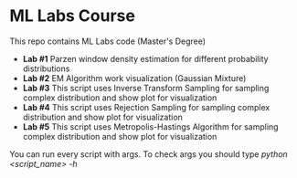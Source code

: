 # ML Labs Course
This repo contains ML Labs code (Master's Degree)

* **Lab #1** Parzen window density estimation for different probability distributions
* **Lab #2** EM Algorithm work visualization (Gaussian Mixture) 
* **Lab #3** This script uses Inverse Transform Sampling for sampling complex distribution and show plot for visualization
* **Lab #4** This script uses Rejection Sampling for sampling complex distribution and show plot for visualization
* **Lab #5** This script uses Metropolis-Hastings Algorithm for sampling complex distribution and show plot for visualization

You can run every script with args. To check args you should type *python <script_name> -h*
